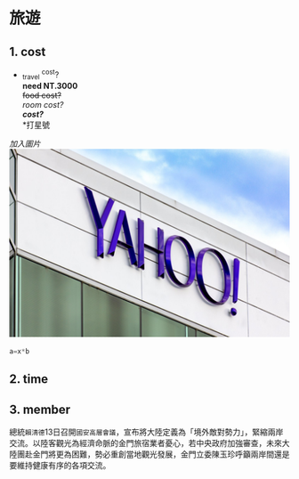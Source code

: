 # 旅遊
## 1. cost
- <sub>travel</sub> <sup>cost</sup>?\
**need  NT.3000**\
~~food cost?~~\
*room cost?*\
***cost?***\
\*打星號

*加入圖片*
![加入1張圖片](./fig123.jpg)


```Python
a=x*b
```

## 2. time
## 3. member
總統`賴清德`13日召開`國安高層會議`，宣布將大陸定義為「境外敵對勢力」，緊縮兩岸交流。以陸客觀光為經濟命脈的金門旅宿業者憂心，若中央政府加強審查，未來大陸團赴金門將更為困難，勢必重創當地觀光發展，金門立委陳玉珍呼籲兩岸間還是要維持健康有序的各項交流。

